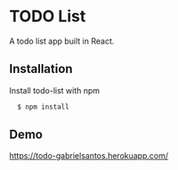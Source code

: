 
# TODO List

A todo list app built in React.


## Installation

Install todo-list with npm

```bash
  $ npm install
```
    
## Demo

https://todo-gabrielsantos.herokuapp.com/

